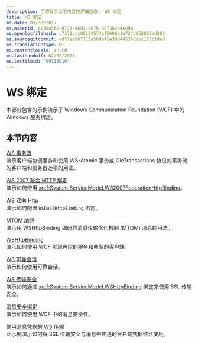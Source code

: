 ```yaml
---
description: 了解有关以下内容的详细信息： WS 绑定
title: WS 绑定
ms.date: 03/30/2017
ms.assetid: 629945b2-d771-46d7-a87b-5df3b2e460da
ms.openlocfilehash: c7372ccc00194574bf5696a1e72fd05206fad202
ms.sourcegitcommit: ddf7edb67715a5b9a45e3dd44536dabc153c1de0
ms.translationtype: MT
ms.contentlocale: zh-CN
ms.lasthandoff: 02/06/2021
ms.locfileid: "99715010"
---
```

# <a name="ws-binding"></a>WS 绑定

本部分包含的示例演示了 Windows Communication Foundation (WCF) 中的 Windows 服务绑定。  
  
## <a name="in-this-section"></a>本节内容  

 [WS 事务流](ws-transaction-flow.md)  
 演示客户端协调事务和使用 WS-Atomic 事务或 OleTransactions 协议的事务流的客户端和服务器选项的用法。  
  
 [WS 2007 联合 HTTP 绑定](ws-2007-federation-http-binding.md)  
 演示如何使用 <xref:System.ServiceModel.WS2007FederationHttpBinding>。  
  
 [WS 双向 Http](ws-dual-http.md)  
 演示如何配置 `WSDualHttpBinding` 绑定。  
  
 [MTOM 编码](mtom-encoding.md)  
 演示用 WSHttpBinding 编码的消息传输优化机制 (MTOM) 消息的用法。  
  
 [WSHttpBinding](wshttpbinding.md)  
 演示如何使用 WCF 实现典型的服务和典型的客户端。  
  
 [WS 可靠会话](ws-reliable-session.md)  
 演示如何使用可靠会话。  
  
 [WS 传输安全](ws-transport-security.md)  
 演示如何通过 <xref:System.ServiceModel.WSHttpBinding> 绑定来使用 SSL 传输安全。  
  
 [消息安全绑定](message-security-binding.md)  
 演示如何使用 WCF 中的消息安全性。  
  
 [使用消息凭据的 WS 传输](ws-transport-with-message-credential.md)  
 此示例演示如何将 SSL 传输安全与消息中传送的客户端凭据结合使用。
